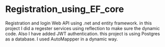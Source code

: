 # Registration_using_EF_core
Registration and login Web API using .net  and entity framework.
in this project I did a regester services using reflection to make sure the dynamic code.
Also I have added JWT authentication.
this project is using Postgres as a database.
I used AutoMappper in a dynamic way.

